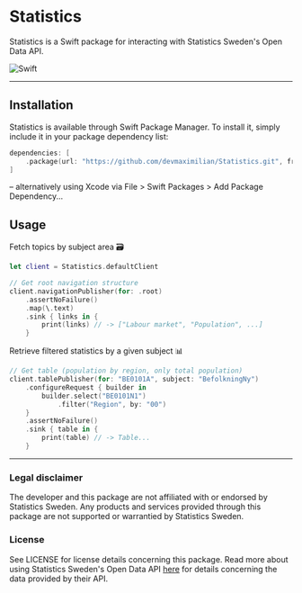 # Statistics

Statistics is a Swift package for interacting with Statistics Sweden's Open Data API.

![Swift](https://github.com/devmaximilian/Statistics/workflows/Swift/badge.svg)

---

## Installation

Statistics is available through Swift Package Manager. To install it, simply include it in your package dependency list:

```swift
dependencies: [
    .package(url: "https://github.com/devmaximilian/Statistics.git", from: "1.0.0"),
]
```
– alternatively using Xcode via File > Swift Packages > Add Package Dependency...

## Usage

Fetch topics by subject area 🗃

```swift
let client = Statistics.defaultClient

// Get root navigation structure
client.navigationPublisher(for: .root)
    .assertNoFailure()
    .map(\.text)
    .sink { links in {
        print(links) // -> ["Labour market", "Population", ...]
    }
```

Retrieve filtered statistics by a given subject 📊

```swift
// Get table (population by region, only total population)
client.tablePublisher(for: "BE0101A", subject: "BefolkningNy")
    .configureRequest { builder in
        builder.select("BE0101N1")
            .filter("Region", by: "00")
    }
    .assertNoFailure()
    .sink { table in {
        print(table) // -> Table...
    }
```

---

### Legal disclaimer

The developer and this package are not affiliated with or endorsed by Statistics Sweden. Any products and services provided through this package are not supported or warrantied by Statistics Sweden.

### License

See LICENSE for license details concerning this package. Read more about using Statistics Sweden's Open Data API [here](https://www.scb.se/vara-tjanster/oppna-data/) for details concerning the data provided by their API.
